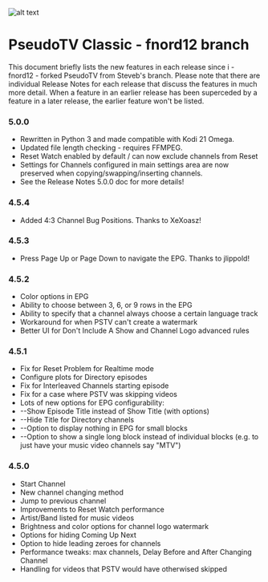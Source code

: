 ![alt text](https://github.com/fnord12/script.pseudotv/blob/master/resources/images/Default.png?raw=true "PseudoTV Logo")

PseudoTV Classic - fnord12 branch
======

This document briefly lists the new features in each release since i - fnord12 - forked PseudoTV from Steveb's branch.  Please note that there are individual Release Notes for each release that discuss the features in much more detail.  When a feature in an earlier release has been superceded by a feature in a later release, the earlier feature won't be listed.

### 5.0.0
* Rewritten in Python 3 and made compatible with Kodi 21 Omega.
* Updated file length checking - requires FFMPEG.
* Reset Watch enabled by default / can now exclude channels from Reset
* Settings for Channels configured in main settings area are now preserved when copying/swapping/inserting channels.
* See the Release Notes 5.0.0 doc for more details!


### 4.5.4
* Added 4:3 Channel Bug Positions. Thanks to XeXoasz!

### 4.5.3
* Press Page Up or Page Down to navigate the EPG. Thanks to jlippold!

### 4.5.2
* Color options in EPG
* Ability to choose between 3, 6, or 9 rows in the EPG
* Ability to specify that a channel always choose a certain language track
* Workaround for when PSTV can't create a watermark
* Better UI for Don't Include A Show and Channel Logo advanced rules

### 4.5.1
* Fix for Reset Problem for Realtime mode
* Configure plots for Directory episodes
* Fix for Interleaved Channels starting episode
* Fix for a case where PSTV was skipping videos
* Lots of new options for EPG configurability:
* --Show Episode Title instead of Show Title (with options)
* --Hide Title for Directory channels
* --Option to display nothing in EPG for small blocks
* --Option to show a single long block instead of individual blocks (e.g. to just have your music video channels say "MTV")

### 4.5.0
* Start Channel
* New channel changing method
* Jump to previous channel
* Improvements to Reset Watch performance
* Artist/Band listed for music videos
* Brightness and color options for channel logo watermark
* Options for hiding Coming Up Next
* Option to hide leading zeroes for channels
* Performance tweaks: max channels, Delay Before and After Changing Channel
* Handling for videos that PSTV would have otherwised skipped









